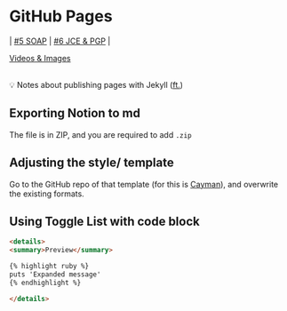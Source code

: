 # GitHub Pages

| [#5 SOAP](SpringBoot-Framework-POC/5/SOAP.md) | [#6 JCE & PGP](SpringBoot-Framework-POC/6/JCE_PGP.md) |

[Videos & Images](page2.md) 

<br>
<aside>
💡 Notes about publishing pages with Jekyll (<a href="https://www.linkedin.com/learning/learning-github-pages/next-steps?autoSkip=true&autoplay=true&resume=false&u=94136124">ft.</a>)

</aside>

## Exporting Notion to md

The file is in ZIP, and you are required to add `.zip`

## Adjusting the style/ template

Go to the GitHub repo of that template (for this is [Cayman](https://github.com/pages-themes/cayman)), and overwrite the existing formats.

## Using Toggle List with code block
```html
<details>
<summary>Preview</summary>

{% highlight ruby %}
puts 'Expanded message'
{% endhighlight %}

</details>
```

